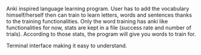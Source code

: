 Anki inspired language learning program.
User has to add the vocabulary himself/herself then can train to learn letters, words and sentences thanks to the training functionalities.
Only the word training has anki like functionalities for now, stats are kept in a file (success rate and number of trials).
According to those stats, the program will give you words to train for.

Terminal interface making it easy to understand.

